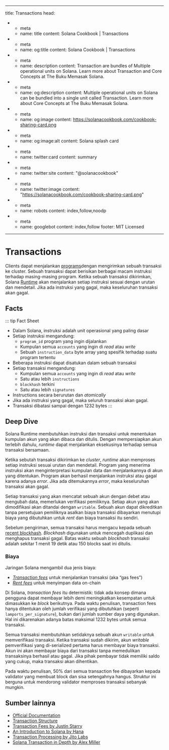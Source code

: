 
---
title: Transactions
head:
  - - meta
    - name: title
      content: Solana Cookbook | Transactions
  - - meta
    - name: og:title
      content: Solana Cookbook | Transactions
  - - meta
    - name: description
      content: Transaction are bundles of Multiple operational units on Solana. Learn more about Transaction and Core Concepts at The Buku Memasak Solana.
  - - meta
    - name: og:description
      content: Multiple operational units on Solana can be bundled into a single unit called Transaction. Learn more about Core Concepts at The Buku Memasak Solana.
  - - meta
    - name: og:image
      content: https://solanacookbook.com/cookbook-sharing-card.png
  - - meta
    - name: og:image:alt
      content: Solana splash card
  - - meta
    - name: twitter:card
      content: summary
  - - meta
    - name: twitter:site
      content: "@solanacookbook"
  - - meta
    - name: twitter:image
      content: "https://solanacookbook.com/cookbook-sharing-card.png"
  - - meta
    - name: robots
      content: index,follow,noodp
  - - meta
    - name: googlebot
      content: index,follow
footer: MIT Licensed
---

# Transactions

Clients dapat menjalankan [programs](./programs.md)dengan mengirimkan sebuah transaksi ke cluster. Sebuah transaksi dapat berisikan berbagai macam instruksi terhadap masing-masing program. Ketika sebuah transaksi dikirimkan, Solana [Runtime](https://docs.solana.com/developing/programming-model/runtime) akan menjalankan setiap instruksi sesuai dengan urutan dan mendetail. Jika ada instruksi yang gagal, maka keseluruhan transaksi akan gagal.

## Facts

::: tip Fact Sheet
- Dalam Solana, instruksi adalah unit operasional yang paling dasar
- Setiap instruksi mengandung:
    - `program_id` program yang ingin dijalankan
    - Kumpulan semua `accounts` yang ingin di *read* atau *write*
    - Sebuah `instruction_data` byte array yang spesifik terhadap suatu program tertentu
- Beberapa instruksi dapat disatukan dalam sebuah transaksi
- Setiap transaksi mengandung:
    - Kumpulan semua `accounts` yang ingin di *read* atau *write*
    - Satu atau lebih `instructions`
    - `blockhash` terkini
    - Satu atau lebih `signatures`
- Instructions secara berurutan dan *atomically*
- Jika ada instruksi yang gagal, maka seluruh transaksi akan gagal.
- Transaksi dibatasi sampai dengan 1232 bytes
:::

## Deep Dive

Solana Runtime membutuhkan instruksi dan transaksi untuk menentukan kumpulan akun yang akan dibaca dan ditulis. Dengan mempersiapkan akun terlebih dahulu, *runtime* dapat menjalankan eksekusinya terhadap semua transaksi bersamaan.

Ketika sebutah transaksi dikirimkan ke *cluster*, *runtime* akan memproses setiap instruksi sesuai urutan dan mendetail. Program yang menerima instruksi akan menginterpretasi kumpulan data dan menjalankannya di akun yang ditentukan. Program akan berhasil menjalankan instruksi atau gagal karena adanya *error*. Jika ada ditemukannya *error*, maka keseluruhan transaksi akan gagal.

Setiap transaksi yang akan mencatat sebuah akun dengan debet atau mengubah data, memerlukan verifikasi pemiliknya. Setiap akun yang akan dimodifikasi akan ditandai dengan `writable`. Sebuah akun dapat dikreditkan tanpa persetujuan pemiliknya asalkan biaya transaksi dibayarkan menutupi biaya yang dibutuhkan untuk *rent* dan biaya transaksi itu sendiri.

Sebelum pengiriman, semua transaksi harus mengacu kepada sebuah [recent blockhash](https://docs.solana.com/developing/programming-model/transactions#recent-blockhash). *Blockhash* digunakan untuk mencegah duplikasi dan menghapus transaksi gagal. Batas waktu sebuah *blockhash* transaksi adalah sekitar 1 menit 19 detik atau 150 blocks saat ini ditulis.

### Biaya

Jaringan Solana mengambil dua jenis biaya:
- [*Transaction fees*](https://docs.solana.com/transaction_fees) untuk menjalankan transaksi (aka “gas fees”)
- [*Rent fees*](https://docs.solana.com/developing/programming-model/accounts#rent) untuk menyimpan data on-chain 

Di Solana, *transaction fees* itu determistik: tidak ada konsep dimana pengguna dapat membayar lebih demi meningkatkan kesempatan untuk dimasukkan ke _block_ berikutnya. Pada waktu penulisan, transaction fees hanya ditentukan oleh jumlah verifikasi yang dibutuhkan (seperti `lamports_per_signature`), bukan dari jumlah sumber daya yang digunakan. Hal ini dikarenakan adanya batas maksimal 1232 bytes untuk semua transaksi.

Semua transaksi membutuhkan setidaknya sebuah akun `writable` untuk memverifikasi transaksi. Ketika transaksi sudah dikirim, akun *writable* pemverifikasi yang di-serialized pertama harus membayar biaya transaksi. Akun ini akan membayar biaya dari transaksi tanpa memedulikan transaksinya berhasil atau gagal. Jika pihak pembayar tidak memiliki saldo yang cukup, maka transaksi akan dihentikan.

Pada waktu penulisan, 50% dari semua transaction fee dibayarkan kepada validator yang membuat block dan sisa setengahnya hangus. Struktur ini berguna untuk mendorong validator memproses transaksi sebanyak mungkin.

## Sumber lainnya

- [Official Documentation](https://docs.solana.com/developing/programming-model/transactions)
- [Transaction Structure](https://solana.wiki/docs/solidity-guide/transactions/#solana-transaction-structure)
- [Transaction Fees by Justin Starry](https://jstarry.notion.site/Transaction-Fees-f09387e6a8d84287aa16a34ecb58e239)
- [An Introduction to Solana by Hana](https://2501babe.github.io/posts/solana101.html)
- [Transaction Processing by Jito Labs](https://jito-labs.medium.com/solana-validator-101-transaction-processing-90bcdc271143)
- [Solana Transaction in Depth by Alex Miller](https://medium.com/@asmiller1989/solana-transactions-in-depth-1f7f7fe06ac2)
